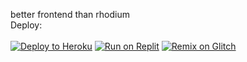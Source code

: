 better frontend than rhodium<br>Deploy:<br><br>
<a target="_blank" href="https://heroku.com/deploy/?template=https://github.com/Delivery-Klad/proxy-site"><img alt="Deploy to Heroku" src="https://raw.githubusercontent.com/BinBashBanana/deploy-buttons/master/buttons/remade/heroku.svg"></a>
<a target="_blank" href="https://replit.com/github/Delivery-Klad/proxy-site"><img alt="Run on Replit" src="https://raw.githubusercontent.com/BinBashBanana/deploy-buttons/master/buttons/remade/replit.svg"></a>
<a target="_blank" href="https://glitch.com/edit/#!/import/github/Delivery-Klad/proxy-site"><img alt="Remix on Glitch" src="https://raw.githubusercontent.com/BinBashBanana/deploy-buttons/master/buttons/remade/glitch.svg"></a>
